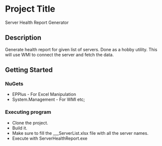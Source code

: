 # Project Title

Server Health Report Generator

## Description

Generate health report for given list of servers. Done as a hobby utility. This will use WMI to connect the server and fetch the data.

## Getting Started

### NuGets

* EPPlus - For Excel Manipulation
* System.Management - For WMI etc;

### Executing program

* Clone the project.
* Build it.
* Make sure to fill the ___ServerList.xlsx file with all the server names.
* Execute with ServerHealthReport.exe
